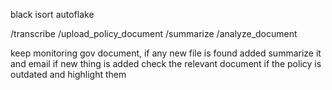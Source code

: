 black
isort
autoflake


/transcribe
/upload_policy_document
/summarize
/analyze_document

keep monitoring gov document, if any new file is found added summarize it and email
if new thing is added check the relevant document if the policy is outdated and highlight them

